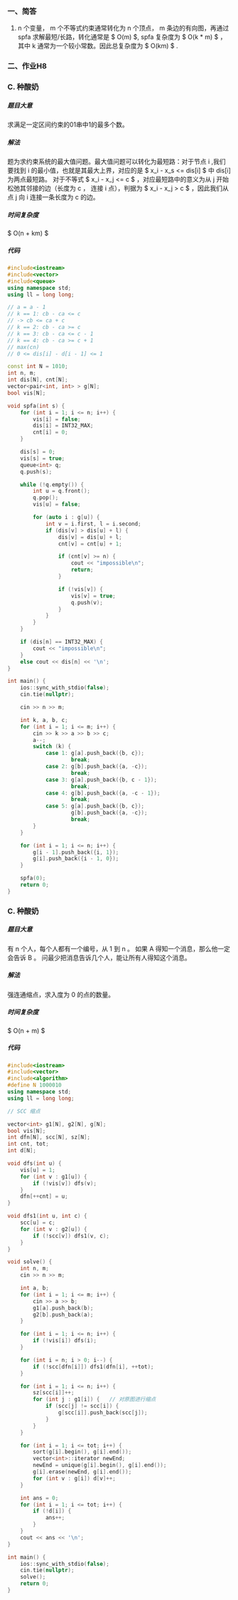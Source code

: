 ### 一、简答
1. n 个变量， m 个不等式约束通常转化为 n 个顶点， m 条边的有向图，再通过 spfa 求解最短/长路，转化通常是 $ O(m) $, spfa 复杂度为 $ O(k * m) $ ，其中 k 通常为一个较小常数。因此总复杂度为 $ O(km) $ .

### 二、作业H8

### C. 种酸奶

##### 题目大意
求满足一定区间约束的01串中1的最多个数。
##### 解法
题为求约束系统的最大值问题。最大值问题可以转化为最短路：对于节点 i ,我们要找到 i 的最小值，也就是其最大上界，对应的是 $ x_i - x_s <= dis[i] $ 中 dis[i] 为两点最短路。
对于不等式 $ x_i - x_j <= c $ ，对应最短路中的意义为从 j 开始松弛其邻接的边（长度为 c ， 连接 i 点），判据为 $ x_i - x_j > c $ ，因此我们从点 j 向 i 连接一条长度为 c 的边。

##### 时间复杂度
$ O(n + km) $
##### 代码
```cpp
#include<iostream>
#include<vector>
#include<queue>
using namespace std;
using ll = long long;

// a = a - 1
// k == 1: cb - ca <= c
// -> cb <= ca + c
// k == 2: cb - ca >= c
// k == 3: cb - ca <= c - 1
// k == 4: cb - ca >= c + 1
// max(cn)
// 0 <= dis[i] - d[i - 1] <= 1

const int N = 1010;
int n, m;
int dis[N], cnt[N];
vector<pair<int, int> > g[N];
bool vis[N];

void spfa(int s) {
    for (int i = 1; i <= n; i++) {
        vis[i] = false;
        dis[i] = INT32_MAX;
        cnt[i] = 0;
    }

    dis[s] = 0;
    vis[s] = true;
    queue<int> q;
    q.push(s);

    while (!q.empty()) {
        int u = q.front();
        q.pop();
        vis[u] = false;

        for (auto i : g[u]) {
            int v = i.first, l = i.second;
            if (dis[v] > dis[u] + l) {
                dis[v] = dis[u] + l;
                cnt[v] = cnt[u] + 1;

                if (cnt[v] >= n) {
                    cout << "impossible\n";
                    return;
                }

                if (!vis[v]) {
                    vis[v] = true;
                    q.push(v);
                }
            }
        }
    }

    if (dis[n] == INT32_MAX) {
        cout << "impossible\n";
    }
    else cout << dis[n] << '\n';
}

int main() {
    ios::sync_with_stdio(false);
    cin.tie(nullptr);

    cin >> n >> m;

    int k, a, b, c;
    for (int i = 1; i <= m; i++) {
        cin >> k >> a >> b >> c;
        a--;
        switch (k) {
            case 1: g[a].push_back({b, c});
                    break;
            case 2: g[b].push_back({a, -c});
                    break;
            case 3: g[a].push_back({b, c - 1});
                    break;
            case 4: g[b].push_back({a, -c - 1});
                    break;
            case 5: g[a].push_back({b, c});
                    g[b].push_back({a, -c});
                    break;
        }
    }

    for (int i = 1; i <= n; i++) {
        g[i - 1].push_back({i, 1});
        g[i].push_back({i - 1, 0});
    }

    spfa(0);
    return 0;
}
```

### C. 种酸奶

##### 题目大意
有 n 个人，每个人都有一个编号，从 1 到 n 。
如果 A 得知一个消息，那么他一定会告诉 B 。
问最少把消息告诉几个人，能让所有人得知这个消息。
##### 解法
强连通缩点，求入度为 0 的点的数量。
##### 时间复杂度
$ O(n + m) $
##### 代码
```cpp
#include<iostream>
#include<vector>
#include<algorithm>
#define N 1000010
using namespace std;
using ll = long long;

// SCC 缩点

vector<int> g1[N], g2[N], g[N];
bool vis[N];
int dfn[N], scc[N], sz[N];
int cnt, tot;
int d[N];

void dfs(int u) {
    vis[u] = 1;
    for (int v : g1[u]) {
        if (!vis[v]) dfs(v);
    }
    dfn[++cnt] = u;
}

void dfs1(int u, int c) {
    scc[u] = c;
    for (int v : g2[u]) {
        if (!scc[v]) dfs1(v, c);
    }
}

void solve() {
    int n, m;
    cin >> n >> m;

    int a, b;
    for (int i = 1; i <= m; i++) {
        cin >> a >> b;
        g1[a].push_back(b);
        g2[b].push_back(a);
    }

    for (int i = 1; i <= n; i++) {
        if (!vis[i]) dfs(i);
    }

    for (int i = n; i > 0; i--) {
        if (!scc[dfn[i]]) dfs1(dfn[i], ++tot);
    }

    for (int i = 1; i <= n; i++) {
        sz[scc[i]]++;
        for (int j : g1[i]) {   // 对原图进行缩点
            if (scc[j] != scc[i]) {
                g[scc[i]].push_back(scc[j]);
            }
        }
    }

    for (int i = 1; i <= tot; i++) {
        sort(g[i].begin(), g[i].end());
        vector<int>::iterator newEnd;
        newEnd = unique(g[i].begin(), g[i].end());
        g[i].erase(newEnd, g[i].end());
        for (int v : g[i]) d[v]++;
    }

    int ans = 0;
    for (int i = 1; i <= tot; i++) {
        if (!d[i]) {
            ans++;
        }
    }
    cout << ans << '\n';
}

int main() {
    ios::sync_with_stdio(false);
    cin.tie(nullptr);
    solve();
    return 0;
}
```